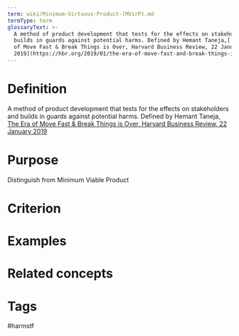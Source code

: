 ```yaml
---
term: wiki/Minimum-Virtuous-Product-(MVirP).md
termType: term
glossaryText: >-
  A method of product development that tests for the effects on stakeholders and
  builds in guards against potential harms. Defined by Hemant Taneja,[ The Era
  of Move Fast & Break Things is Over, Harvard Business Review, 22 January
  2019](https://hbr.org/2019/01/the-era-of-move-fast-and-break-things-is-over)
---
```

# Definition
A method of product development that tests for the effects on stakeholders and builds in guards against potential harms. Defined by Hemant Taneja,[ The Era of Move Fast & Break Things is Over, Harvard Business Review, 22 January 2019](https://hbr.org/2019/01/the-era-of-move-fast-and-break-things-is-over)
# Purpose
Distinguish from Minimum Viable Product
# Criterion
# Examples
# Related concepts
# Tags  
 #harmstf